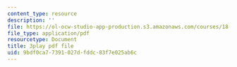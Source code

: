 ```yaml
---
content_type: resource
description: ''
file: https://ol-ocw-studio-app-production.s3.amazonaws.com/courses/18-404j-theory-of-computation-fall-2020/9bdf0ca77391027dfddc83f7e025ab6c_oNsscmUwjMU.pdf
file_type: application/pdf
resourcetype: Document
title: 3play pdf file
uid: 9bdf0ca7-7391-027d-fddc-83f7e025ab6c
---
```

